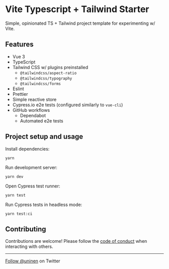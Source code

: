 # Vite Typescript + Tailwind Starter

Simple, opinionated TS + Tailwind project template for experimenting w/ Vite.

## Features

- Vue 3
- TypeScript
- Tailwind CSS w/ plugins preinstalled
  - `@tailwindcss/aspect-ratio`
  - `@tailwindcss/typography`
  - `@tailwindcss/forms`
- Eslint
- Prettier
- Simple reactive store
- Cypress.io e2e tests (configured similarly to `vue-cli`)
- GitHub workflows
  - Dependabot
  - Automated e2e tests

## Project setup and usage

Install dependencies:

```
yarn
```

Run development server:

```
yarn dev
```

Open Cypress test runner:

```
yarn test
```

Run Cypress tests in headless mode:

```
yarn test:ci
```

## Contributing

Contributions are welcome! Please follow the [code of conduct](https://www.contributor-covenant.org/version/2/0/code_of_conduct/) when interacting with others.

---

[Follow @uninen](https://twitter.com/uninen) on Twitter
